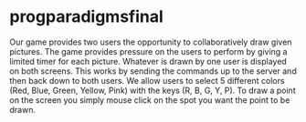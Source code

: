 # progparadigmsfinal
Our game provides two users the opportunity to collaboratively draw given pictures. The game provides pressure on the users to perform by giving a limited timer for each picture. Whatever is drawn by one user is displayed on both screens. This works by sending the commands up to the server and then back down to both users. We allow users to select 5 different colors (Red, Blue, Green, Yellow, Pink) with the keys (R, B, G, Y, P). To draw a point on the screen you simply mouse click on the spot you want the point to be drawn.  
